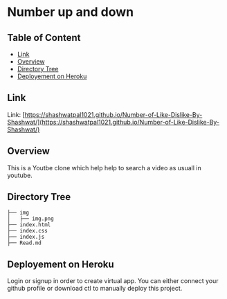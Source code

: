 # Number up and down 


## Table of Content
  * [Link](#link)
  * [Overview](#overview)
  * [Directory Tree](#directory-tree)
  * [Deployement on Heroku](#deployement-on-heroku)

## Link
Link: [https://shashwatpal1021.github.io/Number-of-Like-Dislike-By-Shashwat/](https://shashwatpal1021.github.io/Number-of-Like-Dislike-By-Shashwat/)

## Overview
This is a Youtbe  clone which help help to search a video as usuall in youtube.

## Directory Tree 
```
├── img
│   ├── img.png
├── index.html
├── index.css
├── index.js
├── Read.md
```

## Deployement on Heroku
Login or signup in order to create virtual app. You can either connect your github profile or download ctl to manually deploy this project.
